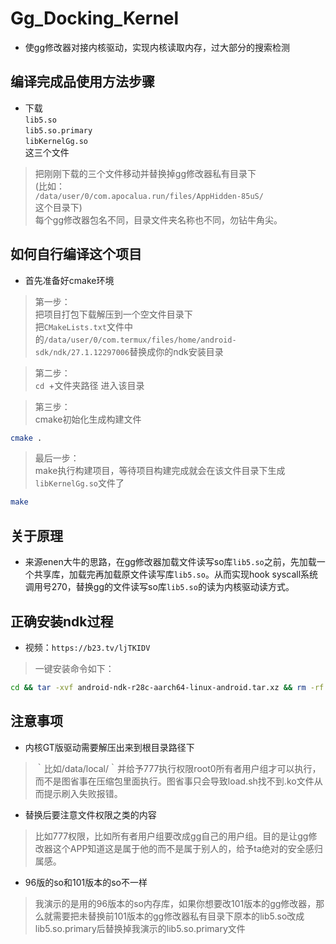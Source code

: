# Gg_Docking_Kernel

- 使gg修改器对接内核驱动，实现内核读取内存，过大部分的搜索检测


## 编译完成品使用方法步骤

- 下载\
`lib5.so`\
`lib5.so.primary`\
`libKernelGg.so`\
这三个文件

> 把刚刚下载的三个文件移动并替换掉gg修改器私有目录下
> \
(比如：
> \
`/data/user/0/com.apocalua.run/files/AppHidden-85uS/`
> \
这个目录下)
> \
每个gg修改器包名不同，目录文件夹名称也不同，勿钻牛角尖。



## 如何自行编译这个项目

- 首先准备好cmake环境

> 第一步：\
> 把项目打包下载解压到一个空文件目录下\
把`CMakeLists.txt`文件中的`/data/user/0/com.termux/files/home/android-sdk/ndk/27.1.12297006`替换成你的ndk安装目录

> 第二步：\
`cd `+文件夹路径 进入该目录


> 第三步：\
cmake初始化生成构建文件
```sh
cmake .
```


> 最后一步：\
make执行构建项目，等待项目构建完成就会在该文件目录下生成`libKernelGg.so`文件了
```sh
make
```



## 关于原理

- 来源enen大牛的思路，在gg修改器加载文件读写so库`lib5.so`之前，先加载一个共享库，加载完再加载原文件读写库`lib5.so`。从而实现hook syscall系统调用号270，替换gg的文件读写so库`lib5.so`的读为内核驱动读方式。




## 正确安装ndk过程

- 视频：`https://b23.tv/ljTKIDV`
> 一键安装命令如下：
```sh
cd && tar -xvf android-ndk-r28c-aarch64-linux-android.tar.xz && rm -rf android-ndk-r28c-aarch64-linux-android.tar.xz && mkdir android-ndk && mkdir android-ndk/ndk && mv android-ndk-r28c 28.2.13676358 && mv 28.2.13676358 android-ndk/ndk/ && ln -s $HOME/android-ndk/ndk/28.2.13676358/toolchains/llvm/prebuilt/linux-aarch64 $HOME/android-ndk/ndk/28.2.13676358/toolchains/llvm/prebuilt/linux-x86_64 && ln -s $HOME/android-ndk/ndk/28.2.13676358/prebuilt/linux-aarch64 $HOME/android-ndk/ndk/28.2.13676358/prebuilt/linux-x86_64 && echo 'Installation Finished. Ndk has been installed successfully!'
```




## 注意事项
- 内核GT版驱动需要解压出来到根目录路径下
> ｀比如/data/local/｀并给予777执行权限root0所有者用户组才可以执行，而不是图省事在压缩包里面执行。图省事只会导致load.sh找不到.ko文件从而提示刷入失败报错。

- 替换后要注意文件权限之类的内容
> 比如777权限，比如所有者用户组要改成gg自己的用户组。目的是让gg修改器这个APP知道这是属于他的而不是属于别人的，给予ta绝对的安全感归属感。

- 96版的so和101版本的so不一样
> 我演示的是用的96版本的so内存库，如果你想要改101版本的gg修改器，那么就需要把未替换前101版本的gg修改器私有目录下原本的lib5.so改成lib5.so.primary后替换掉我演示的lib5.so.primary文件
